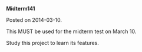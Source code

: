 **Midterm141**

Posted on 2014-03-10.

This MUST be used for the midterm test on March 10.

Study this project to learn its features.
